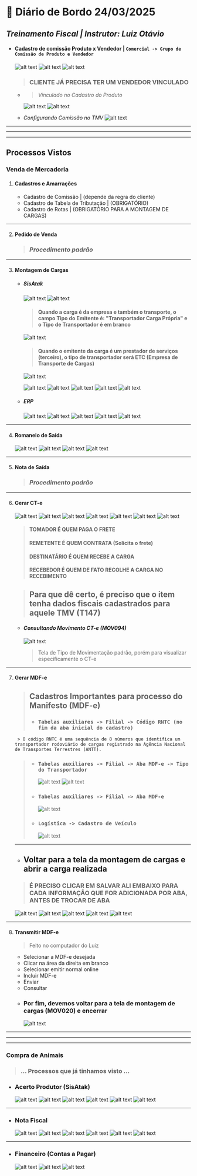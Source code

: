 # 📌 **Diário de Bordo 24/03/2025**
## *Treinamento Fiscal | Instrutor: Luiz Otávio*

- #### Cadastro de comissão Produto x Vendedor | `Comercial -> Grupo de Comissão de Produto e Vendedor`

    ![alt text](../imagens/Screenshot_290.png)
    ![alt text](../imagens/Screenshot_291.png)
    ![alt text](../imagens/Screenshot_292.png)

    > ### CLIENTE JÁ PRECISA TER UM VENDEDOR VINCULADO

    - > *Vinculado no Cadastro do Produto*

        ![alt text](../imagens/Screenshot_293.png)
        ![alt text](../imagens/Screenshot_294.png)

    - *Configurando Comissão no TMV*
        ![alt text](../imagens/Screenshot_299.png)

---
---
---

## **Processos Vistos**

### Venda de Mercadoria

1. #### Cadastros e Amarrações
    - Cadastro de Comissão | (depende da regra do cliente)
    - Cadastro de Tabela de Tributação | (OBRIGATÓRIO)
    - Cadastro de Rotas | (OBRIGATÓRIO PARA A MONTAGEM DE CARGAS)

---

2. #### Pedido de Venda
    > ### *Procedimento padrão*

---

3. #### Montagem de Cargas
    - ##### SisAtak
        ![alt text](../imagens/Screenshot_262.png)
        ![alt text](../imagens/Screenshot_263.png)
        
        > #### Quando a carga é da empresa e também o transporte, o campo Tipo do Emitente é: "Transportador Carga Própria" e o Tipo de Transportador é em branco

        ![alt text](../imagens/Screenshot_321.png)

        > #### Quando o emitente da carga é um prestador de serviços (terceiro), o tipo de transportador será ETC (Empresa de Transporte de Cargas)
        ![alt text](../documentos/tipos_de_transporte.png)

        ![alt text](../imagens/Screenshot_264.png)
        ![alt text](../imagens/Screenshot_265.png)
        ![alt text](../imagens/Screenshot_266.png)
        ![alt text](../imagens/Screenshot_267.png)
        ![alt text](../imagens/Screenshot_268.png)

    - ##### ERP
        ![alt text](../imagens/Screenshot_269.png)
        ![alt text](../imagens/Screenshot_270.png)
        ![alt text](../imagens/Screenshot_271.png)
        ![alt text](../imagens/Screenshot_272.png)
        ![alt text](../imagens/Screenshot_273.png)

---

4. #### Romaneio de Saída
    ![alt text](../imagens/Screenshot_300.png)
    ![alt text](../imagens/Screenshot_301.png)
    ![alt text](../imagens/Screenshot_302.png)
    ![alt text](../imagens/Screenshot_303.png)

---

5. #### Nota de Saída
    > ### *Procedimento padrão*

---

6. #### Gerar CT-e
    ![alt text](../imagens/Screenshot_330.png)
    ![alt text](../imagens/Screenshot_331.png)
    ![alt text](../imagens/Screenshot_332.png)
    ![alt text](../imagens/Screenshot_333.png)
    ![alt text](../imagens/Screenshot_334.png)
    ![alt text](../imagens/Screenshot_335.png)
    ![alt text](../imagens/Screenshot_336.png)

    > #### TOMADOR É QUEM PAGA O FRETE
    > #### REMETENTE É QUEM CONTRATA (Solicita o frete)
    > #### DESTINATÁRIO É QUEM RECEBE A CARGA
    > #### RECEBEDOR É QUEM DE FATO RECOLHE A CARGA NO RECEBIMENTO

    > ## Para que dê certo, é preciso que o item tenha dados fiscais cadastrados para aquele TMV (T147)

    - #### *Consultando Movimento CT-e (MOV094)*
        ![alt text](../imagens/Screenshot_337.png)

        > Tela de Tipo de Movimentação padrão, porém para visualizar especificamente o CT-e

---

7. #### Gerar MDF-e

    > ## Cadastros Importantes para processo do Manifesto (MDF-e)
    >   - ### `Tabelas auxiliares -> Filial -> Código RNTC (no fim da aba inicial do cadastro)`
        > O código RNTC é uma sequência de 8 números que identifica um transportador rodoviário de cargas registrado na Agência Nacional de Transportes Terrestres (ANTT).
    >   - ### `Tabelas auxiliares -> Filial -> Aba MDF-e -> Tipo do Transportador`
    >       ![alt text](../imagens/Screenshot_322.png)
    >       ![alt text](../documentos/tipos_de_transporte.png)
    >   - ### `Tabelas auxiliares -> Filial -> Aba MDF-e`
    >       ![alt text](../imagens/Screenshot_318.png)
    > - ### `Logística -> Cadastro de Veículo`
    >   ![alt text](../imagens/Screenshot_319.png)

    ---

    - ## **Voltar para a tela da montagem de cargas e abrir a carga realizada**
    > ### É PRECISO CLICAR EM SALVAR ALI EMBAIXO PARA CADA INFORMAÇÃO QUE FOR ADICIONADA POR ABA, ANTES DE TROCAR DE ABA
    ![alt text](../imagens/Screenshot_324.png)
    ![alt text](../imagens/Screenshot_325.png)
    ![alt text](../imagens/Screenshot_326.png)
    ![alt text](../imagens/Screenshot_327.png)
    ![alt text](../imagens/Screenshot_328.png)

---

8. #### Transmitir MDF-e
    > Feito no computador do Luiz
    - Selecionar a MDF-e desejada
    - Clicar na área da direita em branco
    - Selecionar emitir normal online
    - Incluir MDF-e
    - Enviar
    - Consultar
    - ### Por fim, devemos voltar para a tela de montagem de cargas (MOV020) e encerrar
        ![alt text](../imagens/Screenshot_329.png)

---
---
---

### Compra de Animais

> ### ... Processos que já tinhamos visto ...

- ### Acerto Produtor (SisAtak)
    ![alt text](../imagens/Screenshot_303.png)
    ![alt text](../imagens/Screenshot_304.png)
    ![alt text](../imagens/Screenshot_305.png)
    ![alt text](../imagens/Screenshot_306.png)
    ![alt text](../imagens/Screenshot_307.png)
    ![alt text](../imagens/Screenshot_308.png)

---

- ### Nota Fiscal
    ![alt text](../imagens/Screenshot_309.png)
    ![alt text](../imagens/Screenshot_310.png)
    ![alt text](../imagens/Screenshot_311.png)
    ![alt text](../imagens/Screenshot_312.png)
    ![alt text](../imagens/Screenshot_313.png)
    ![alt text](../imagens/Screenshot_314.png)

---

- ### Financeiro (Contas a Pagar)
    ![alt text](../imagens/Screenshot_315.png)
    ![alt text](../imagens/Screenshot_316.png)
    ![alt text](../imagens/Screenshot_317.png)